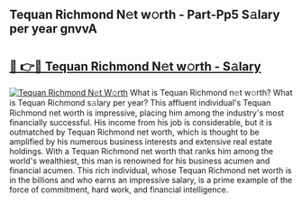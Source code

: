 ## Tequan Richmond N𝚎t w𝚘rth - Part-Pp5 S𝚊lary per year gnvvA

# <h2><a href="http://gc55ty.nevu.top/?p=Tequan+Richmond">🔗 👉🔴 Tequan Richmond N𝚎t w𝚘rth - S𝚊lary</a></h2>

[![Tequan Richmond N𝚎t W𝚘rth](https://i.imgur.com/Oavwk0R.jpeg)](http://gc55ty.nevu.top/?p=Tequan+Richmond)
What is Tequan Richmond n𝚎t w𝚘rth? What is Tequan Richmond s𝚊lary per year?
This affluent individual's Tequan Richmond net worth is impressive, placing him among the industry's most financially successful. His income from his job is considerable, but it is outmatched by Tequan Richmond net worth, which is thought to be amplified by his numerous business interests and extensive real estate holdings. With a Tequan Richmond net worth that ranks him among the world's wealthiest, this man is renowned for his business acumen and financial acumen. This rich individual, whose Tequan Richmond net worth is in the billions and who earns an impressive salary, is a prime example of the force of commitment, hard work, and financial intelligence.
